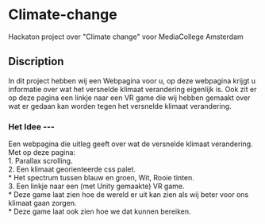 # Climate-change
Hackaton project over "Climate change" voor MediaCollege Amsterdam

## Discription
In dit project hebben wij een Webpagina voor u, op deze webpagina krijgt u informatie over wat het versnelde klimaat verandering eigenlijk is. Ook zit er op deze pagina een linkje naar een VR game die wij hebben gemaakt over wat er gedaan kan worden tegen het versnelde klimaat verandering.

### Het Idee  ---
Een webpagina die uitleg geeft over wat de versnelde klimaat verandering.  
  Met op deze pagina:  
    1. Parallax scrolling.  
    2. Een klimaat georienteerde css palet.  
        * Het spectrum tussen blauw en groen, Wit, Rooie tinten.  
    3. Een linkje naar een (met Unity gemaakte) VR game.  
        * Deze game laat zien hoe de wereld er uit kan zien als wij beter voor ons klimaat gaan zorgen.  
        * Deze game laat ook zien hoe we dat kunnen bereiken.  
